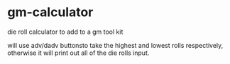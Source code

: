 # gm-calculator
die roll calculator to add to a gm tool kit


will use adv/dadv buttonsto take the highest and lowest rolls respectively, otherwise it will print out all of the die rolls input.
